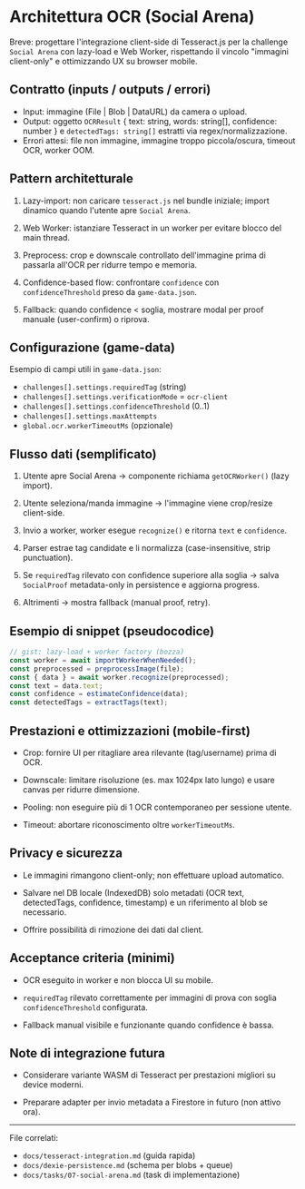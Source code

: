 # Architettura OCR (Social Arena)

Breve: progettare l'integrazione client-side di Tesseract.js per la challenge `Social Arena` con lazy-load e Web Worker, rispettando il vincolo "immagini client-only" e ottimizzando UX su browser mobile.

## Contratto (inputs / outputs / errori)

- Input: immagine (File | Blob | DataURL) da camera o upload.
- Output: oggetto `OCRResult` { text: string, words: string[], confidence: number } e `detectedTags: string[]` estratti via regex/normalizzazione.
- Errori attesi: file non immagine, immagine troppo piccola/oscura, timeout OCR, worker OOM.

## Pattern architetturale

1. Lazy-import: non caricare `tesseract.js` nel bundle iniziale; import dinamico quando l'utente apre `Social Arena`.

2. Web Worker: istanziare Tesseract in un worker per evitare blocco del main thread.

3. Preprocess: crop e downscale controllato dell'immagine prima di passarla all'OCR per ridurre tempo e memoria.

4. Confidence-based flow: confrontare `confidence` con `confidenceThreshold` preso da `game-data.json`.

5. Fallback: quando confidence < soglia, mostrare modal per proof manuale (user-confirm) o riprova.

## Configurazione (game-data)

Esempio di campi utili in `game-data.json`:

- `challenges[].settings.requiredTag` (string)
- `challenges[].settings.verificationMode` = `ocr-client`
- `challenges[].settings.confidenceThreshold` (0..1)
- `challenges[].settings.maxAttempts`
- `global.ocr.workerTimeoutMs` (opzionale)

## Flusso dati (semplificato)

1. Utente apre Social Arena → componente richiama `getOCRWorker()` (lazy import).

2. Utente seleziona/manda immagine → l'immagine viene crop/resize client-side.

3. Invio a worker, worker esegue `recognize()` e ritorna `text` e `confidence`.

4. Parser estrae tag candidate e li normalizza (case-insensitive, strip punctuation).

5. Se `requiredTag` rilevato con confidence superiore alla soglia → salva `SocialProof` metadata-only in persistence e aggiorna progress.

6. Altrimenti → mostra fallback (manual proof, retry).

## Esempio di snippet (pseudocodice)

```ts
// gist: lazy-load + worker factory (bozza)
const worker = await importWorkerWhenNeeded();
const preprocessed = preprocessImage(file);
const { data } = await worker.recognize(preprocessed);
const text = data.text;
const confidence = estimateConfidence(data);
const detectedTags = extractTags(text);
```

## Prestazioni e ottimizzazioni (mobile-first)

- Crop: fornire UI per ritagliare area rilevante (tag/username) prima di OCR.

- Downscale: limitare risoluzione (es. max 1024px lato lungo) e usare canvas per ridurre dimensione.

- Pooling: non eseguire più di 1 OCR contemporaneo per sessione utente.

- Timeout: abortare riconoscimento oltre `workerTimeoutMs`.

## Privacy e sicurezza

- Le immagini rimangono client-only; non effettuare upload automatico.

- Salvare nel DB locale (IndexedDB) solo metadati (OCR text, detectedTags, confidence, timestamp) e un riferimento al blob se necessario.

- Offrire possibilità di rimozione dei dati dal client.

## Acceptance criteria (minimi)

- OCR eseguito in worker e non blocca UI su mobile.

- `requiredTag` rilevato correttamente per immagini di prova con soglia `confidenceThreshold` configurata.

- Fallback manual visibile e funzionante quando confidence è bassa.

## Note di integrazione futura

- Considerare variante WASM di Tesseract per prestazioni migliori su device moderni.

- Preparare adapter per invio metadata a Firestore in futuro (non attivo ora).

---

File correlati:

- `docs/tesseract-integration.md` (guida rapida)
- `docs/dexie-persistence.md` (schema per blobs + queue)
- `docs/tasks/07-social-arena.md` (task di implementazione)
